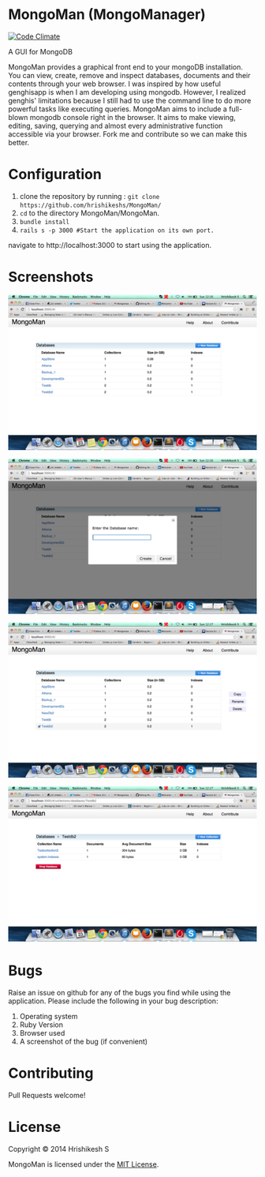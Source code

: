MongoMan (MongoManager) 
========
[![Code Climate](https://codeclimate.com/github/hrishikeshs/MongoMan/badges/gpa.svg)](https://codeclimate.com/github/hrishikeshs/MongoMan)


A GUI for MongoDB

MongoMan provides a graphical front end to your mongoDB installation. You can view, create, remove and inspect databases, documents and their contents through your web browser. I was inspired by how useful genghisapp is when I am developing using mongodb. However, I realized genghis' limitations because I still had to use the command line to do more powerful tasks like executing queries. MongoMan aims to include a full-blown mongodb console right in the browser. It aims to make viewing, editing, saving, querying and almost every administrative function accessible via your browser. Fork me and contribute so we can make this better.

Configuration
=============

1. clone the repository by running : `git clone https://github.com/hrishikeshs/MongoMan/`
2. `cd` to the directory MongoMan/MongoMan.
3. `bundle install`
4. `rails s -p 3000 #Start the application on its own port.`

navigate to http://localhost:3000 to start using the application.

Screenshots
===========

![screenshot](https://raw.githubusercontent.com/Hrish2006/MongoMan/master/Mongoman/public/screenshots/screenshot-1.png)


![screenshot](https://raw.githubusercontent.com/Hrish2006/MongoMan/master/Mongoman/public/screenshots/screenshot-2.png)


![screenshot](https://raw.githubusercontent.com/Hrish2006/MongoMan/master/Mongoman/public/screenshots/screenshot-3.png)


![screenshot](https://raw.githubusercontent.com/Hrish2006/MongoMan/master/Mongoman/public/screenshots/screenshot-4.png)


Bugs
==========
Raise an issue on github for any of the bugs you find while using the application. Please include the following in
your bug description:

1. Operating system
2. Ruby Version
3. Browser used
4. A screenshot of the bug (if convenient)

Contributing
=============
Pull Requests welcome!

License
========
Copyright © 2014 Hrishikesh S

MongoMan is licensed under the <a href="http://www.opensource.org/licenses/MIT">MIT License</a>.


